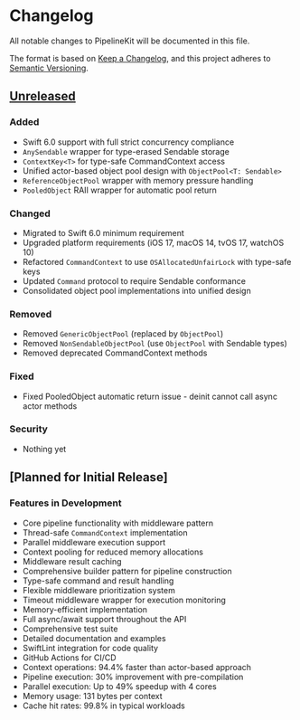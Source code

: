 # Changelog

All notable changes to PipelineKit will be documented in this file.

The format is based on [Keep a Changelog](https://keepachangelog.com/en/1.0.0/),
and this project adheres to [Semantic Versioning](https://semver.org/spec/v2.0.0.html).

## [Unreleased]

### Added
- Swift 6.0 support with full strict concurrency compliance
- `AnySendable` wrapper for type-erased Sendable storage
- `ContextKey<T>` for type-safe CommandContext access
- Unified actor-based object pool design with `ObjectPool<T: Sendable>`
- `ReferenceObjectPool` wrapper with memory pressure handling
- `PooledObject` RAII wrapper for automatic pool return

### Changed
- Migrated to Swift 6.0 minimum requirement
- Upgraded platform requirements (iOS 17, macOS 14, tvOS 17, watchOS 10)
- Refactored `CommandContext` to use `OSAllocatedUnfairLock` with type-safe keys
- Updated `Command` protocol to require Sendable conformance
- Consolidated object pool implementations into unified design

### Removed
- Removed `GenericObjectPool` (replaced by `ObjectPool`)
- Removed `NonSendableObjectPool` (use `ObjectPool` with Sendable types)
- Removed deprecated CommandContext methods

### Fixed
- Fixed PooledObject automatic return issue - deinit cannot call async actor methods

### Security
- Nothing yet

## [Planned for Initial Release]

### Features in Development
- Core pipeline functionality with middleware pattern
- Thread-safe `CommandContext` implementation
- Parallel middleware execution support
- Context pooling for reduced memory allocations
- Middleware result caching
- Comprehensive builder pattern for pipeline construction
- Type-safe command and result handling
- Flexible middleware prioritization system
- Timeout middleware wrapper for execution monitoring
- Memory-efficient implementation
- Full async/await support throughout the API
- Comprehensive test suite
- Detailed documentation and examples
- SwiftLint integration for code quality
- GitHub Actions for CI/CD
- Context operations: 94.4% faster than actor-based approach
- Pipeline execution: 30% improvement with pre-compilation
- Parallel execution: Up to 49% speedup with 4 cores
- Memory usage: 131 bytes per context
- Cache hit rates: 99.8% in typical workloads

[Unreleased]: https://github.com/gifton/PipelineKit/compare/v0.1.0...HEAD
[0.1.0]: https://github.com/gifton/PipelineKit/releases/tag/v0.1.0